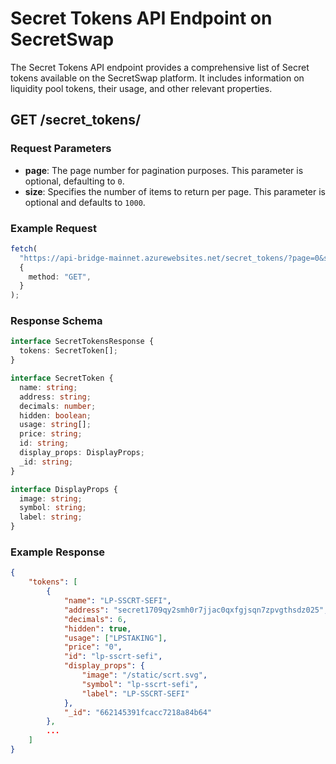 # Secret Tokens API Endpoint on SecretSwap

The Secret Tokens API endpoint provides a comprehensive list of Secret tokens available on the SecretSwap platform. It includes information on liquidity pool tokens, their usage, and other relevant properties.

## GET /secret_tokens/

### Request Parameters

- **page**: The page number for pagination purposes. This parameter is optional, defaulting to `0`.
- **size**: Specifies the number of items to return per page. This parameter is optional and defaults to `1000`.

### Example Request

```ts
fetch(
  "https://api-bridge-mainnet.azurewebsites.net/secret_tokens/?page=0&size=1000",
  {
    method: "GET",
  }
);
```

### Response Schema

```ts
interface SecretTokensResponse {
  tokens: SecretToken[];
}

interface SecretToken {
  name: string;
  address: string;
  decimals: number;
  hidden: boolean;
  usage: string[];
  price: string;
  id: string;
  display_props: DisplayProps;
  _id: string;
}

interface DisplayProps {
  image: string;
  symbol: string;
  label: string;
}
```

### Example Response

```json
{
    "tokens": [
        {
            "name": "LP-SSCRT-SEFI",
            "address": "secret1709qy2smh0r7jjac0qxfgjsqn7zpvgthsdz025",
            "decimals": 6,
            "hidden": true,
            "usage": ["LPSTAKING"],
            "price": "0",
            "id": "lp-sscrt-sefi",
            "display_props": {
                "image": "/static/scrt.svg",
                "symbol": "lp-sscrt-sefi",
                "label": "LP-SSCRT-SEFI"
            },
            "_id": "662145391fcacc7218a84b64"
        },
        ...
    ]
}
```
